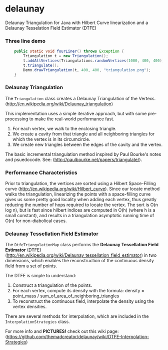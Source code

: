 delaunay
========

Delaunay Triangulation for Java with Hilbert Curve linearization and a Delaunay Tesselation Field Estimator (DTFE)

### Three line demo ###
```Java
	public static void fourLiner() throws Exception {
		Triangulation t = new Triangulation();
		t.addAllVertices(Triangulations.randomVertices(1000, 400, 400));
		t.triangulate();
		Demo.drawTriangulation(t, 400, 400, "triangulation.png");
	}
```

### Delaunay Triangulation ###
The `Triangulation` class creates a Delaunay Triangulation of the Vertexs. (http://en.wikipedia.org/wiki/Delaunay_triangulation)

This implementation uses a simple iterative approach, but with some pre-processing
 to make the real-world performance fast.

1. For each vertex, we walk to the enclosing triangle.
2. We create a cavity from that triangle and all neighboring triangles for which the vertex is
in its circumcircle.
3. We create new triangles between the edges of the cavity and the
vertex.
 
The basic incremental triangulation method inspired by Paul Bourke's notes
 and psuedocode. See: (http://paulbourke.net/papers/triangulate/).

### Performance Characteristics ###
Prior to triangulation, the vertices are sorted using a Hilbert Space-Filling curve (http://en.wikipedia.org/wiki/Hilbert_curve). Since
our locate method walks the triangulation, linearizing the points with a
space-filling curve gives us some pretty good locality when adding each
vertex, thus greatly reducing the number of hops required to locate the
vertex. The sort is O(n log n), but is fast since hilbert indices are
computed in O(h) (where h is a small constant), and results in a
triangulation asymptotic running time of O(n) for non-diabolical cases.

### Delaunay Tessellation Field Estimator ###
The `DtfeTriangulationMap` class performs the **Delaunay Tessellation Field Estimator** (DTFE) (http://en.wikipedia.org/wiki/Delaunay_tessellation_field_estimator) in two dimensions, which enables the reconstruction of the continuous density field from a set of points.

The DTFE is simple to understand:

1. Construct a triangulation of the points.
2. For each vertex, compute its density with the formula: density = point_mass / sum_of_area_of_neighboring_triangles
3. To reconstruct the continuous field, interpolate the density using the vertex densities.

There are several methods for interpolation, which are included in the `InterpolationStrategies` class.

For more info and **PICTURES!** check out this wiki page:
(https://github.com/themadcreator/delaunay/wiki/DTFE-Interpolation-Strategies)